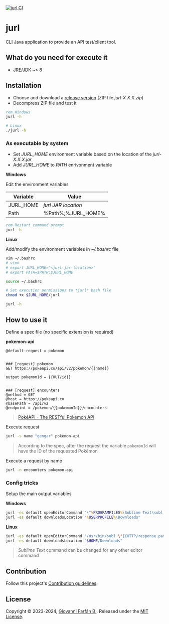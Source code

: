 [![jurl CI](https://github.com/gfarfanb/jurl/actions/workflows/maven.yml/badge.svg)](https://github.com/gfarfanb/jurl/actions/workflows/maven.yml)

# jurl
CLI Java application to provide an API test/client tool.


## What do you need for execute it

- [JRE](https://www.java.com/en/download/)/[JDK](https://www.oracle.com/java/technologies/downloads/) ~> 8


## Installation

- Choose and download a [release version](https://github.com/gfarfanb/jurl/releases) (ZIP file *jurl-X.X.X.zip*)
- Decompress ZIP file and test it

```bat
rem Windows
jurl -h
```

```sh
# Linux
./jurl -h
```

### As executable by system

- Set *JURL_HOME* environment variable based on the location of the *jurl-X.X.X.jar*
- Add *JURL_HOME* to *PATH* enrivonment variable

**Windows**

Edit the environment variables

| Variable | Value |
| --- | --- |
| JURL_HOME | *jurl JAR location* |
| Path | %Path%;%JURL_HOME% |

```bat
rem Restart command prompt
jurl -h
```

**Linux**

Add/modify the environment variables in *~/.bashrc* file

```sh
vim ~/.bashrc
# vim>
# export JURL_HOME="<jurl-jar-location>"
# export PATH=$PATH:$JURL_HOME

source ~/.bashrc

# Set execution permissions to *jurl* bash file
chmod +x $JURL_HOME/jurl

jurl -h
```


## How to use it

Define a spec file (no specific extension is required)

**pokemon-api**
```text
@default-request = pokemon


### [request] pokemon
GET https://pokeapi.co/api/v2/pokemon/{{name}}

output pokemonId = {{OUT/id}}


### [request] encounters
@method = GET
@host = https://pokeapi.co
@basePath = /api/v2
@endpoint = /pokemon/{{pokemonId}}/encounters
```
> [PokéAPI - The RESTful Pokémon API](https://pokeapi.co/)

Execute request
```sh
jurl -s name "gengar" pokemon-api
```
> According to the spec, after the request the variable `pokemonId` will have the ID of the requested Pokémon

Execute a request by name
```sh
jurl -n encounters pokemon-api
```


### Config tricks

Setup the main output variables

**Windows**
```bat
jurl -es default openEditorCommand "\"%PROGRAMFILES%\Sublime Text\subl.exe\" \"{{~win-separator~HTTP/response.path}}\""
jurl -es default downloadsLocation "%USERPROFILE%\Downloads"
```

**Linux**
```sh
jurl -es default openEditorCommand "/usr/bin/subl \"{{HTTP/response.path}}\""
jurl -es default downloadsLocation "$HOME/Downloads"
```

> *Sublime Text* command can be changed for any other editor command

## Contribution

Follow this project's [Contribution guidelines](.github/CONTRIBUTING.md).


## License

Copyright © 2023-2024, [Giovanni Farfán B.](https://github.com/gfarfanb). Released under the 
[MIT License](./LICENSE).
